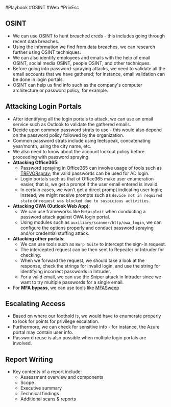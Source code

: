 #Playbook #OSINT #Web #PrivEsc 

## OSINT

- We can use OSINT to hunt breached creds - this includes going through recent data breaches.
- Using the information we find from data breaches, we can research further using OSINT techniques.
- We can also identify employees and emails with the help of email OSINT, social media OSINT, people OSINT, and other techniques.
- Before going into password-spraying attacks, we need to validate all the email accounts that we have gathered; for instance, email validation can be done in login portals.
- OSINT can help us find info such as the company's computer architecture or password policy, for example.

## Attacking Login Portals

- After identifying all the login portals to attack, we can use an email service such as Outlook to validate the gathered emails.
- Decide upon common password strats to use - this would also depend on the password policy followed by the organization.
- Common password strats include using leetspeak, concatenating year/month, using the city name, etc.
- We also need to know about the account lockout policy before proceeding with password spraying.
- **Attacking Office365**:
    - Password spraying in Office365 can involve usage of tools such as [TREVORspray](https://github.com/blacklanternsecurity/TREVORspray); the valid passwords can be used for AD login.
    - Login portals such as that of Office365 make user enumeration easier, that is, we get a prompt if the user email entered is invalid.
    - In certain cases, we won't get a direct prompt indicating user login; instead, we might receive prompts such as `device not in required state` or `request was blocked due to suspicious activities`.
- **Attacking OWA (Outlook Web App)**:
    - We can use frameworks like `Metasploit` when conducting a password attack against OWA login portal.
    - Using modules such as `auxiliary/scanner/http/owa_login`, we can configure the options properly and conduct password spraying and/or credential stuffing attack.
- **Attacking other portals**:
    - We can use tools such as `Burp Suite` to intercept the sign-in request.
    - The intercepted request can be then sent to Repeater or Intruder for checking.
    - When we forward the request, we should take a look at the response, check the strings for invalid login, and use the string for identifying incorrect passwords in Intruder.
    - For a valid email, we can use the Sniper attack in Intruder since we want to try multiple passwords for a single email.
- For **MFA bypass**, we can use tools like [MFASweep](https://github.com/dafthack/MFASweep)

## Escalating Access

- Based on where our foothold is, we would have to enumerate properly to look for points for privilege escalation.
- Furthermore, we can check for sensitive info - for instance, the Azure portal may contain user info.
- Password reuse is also possible when multiple login portals are involved.

## Report Writing

-   Key contents of a report include:
    -   Assessment overview and components
    -   Scope
    -   Executive summary
    -   Technical findings
    -   Additional scans & reports